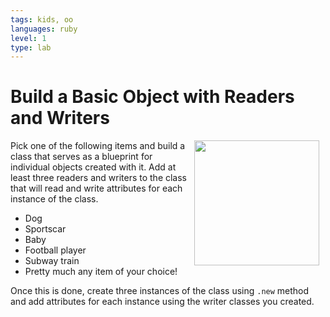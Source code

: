 ```yaml
---
tags: kids, oo
languages: ruby
level: 1
type: lab
---
```


# Build a Basic Object with Readers and Writers
<img src="https://after-school-assets.s3.amazonaws.com/oo-austin-powers.jpg" width="200px" align="right" hspace="10"> Pick one of the following items and build a class that serves as a blueprint for individual objects created with it. Add at least three readers and writers to the class that will read and write attributes for each instance of the class.

+ Dog
+ Sportscar
+ Baby
+ Football player
+ Subway train
+ Pretty much any item of your choice!

Once this is done, create three instances of the class using `.new` method and add attributes for each instance using the writer classes you created.


